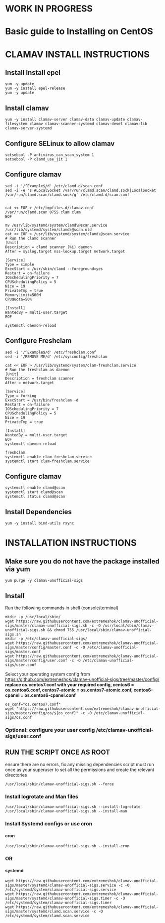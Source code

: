 # WORK IN PROGRESS

# Basic guide to Installing on CentOS

# CLAMAV INSTALL INSTRUCTIONS

## Install Install epel
```
yum -y update
yum -y install epel-release
yum -y update
```

## Install clamav
```
yum -y install clamav-server clamav-data clamav-update clamav-filesystem clamav clamav-scanner-systemd clamav-devel clamav-lib clamav-server-systemd
```

## Configure SELinux to allow clamav
```
setsebool -P antivirus_can_scan_system 1
setsebool -P clamd_use_jit 1
```

## Configure clamav
```
sed -i '/^Example$/d' /etc/clamd.d/scan.conf
sed -i -e 's|#LocalSocket /var/run/clamd.scan/clamd.sock|LocalSocket /var/run/clamd.scan/clamd.sock/g' /etc/clamd.d/scan.conf


cat << EOF > /etc/tmpfiles.d/clamav.conf
/var/run/clamd.scan 0755 clam clam
EOF

mv /usr/lib/systemd/system/clamd\@scan.service /usr/lib/systemd/system/clamd\@scan.old
cat << EOF > /usr/lib/systemd/system/clamd\@scan.service
# Run the clamd scanner
[Unit]
Description = clamd scanner (%i) daemon
After = syslog.target nss-lookup.target network.target

[Service]
Type = simple
ExecStart = /usr/sbin/clamd --foreground=yes
Restart = on-failure
IOSchedulingPriority = 7
CPUSchedulingPolicy = 5
Nice = 19
PrivateTmp = true
MemoryLimit=500M
CPUQuota=50%

[Install]
WantedBy = multi-user.target
EOF

systemctl daemon-reload

```

## Configure Freshclam
```
sed -i '/^Example$/d' /etc/freshclam.conf
sed -i '/REMOVE ME/d' /etc/sysconfig/freshclam

cat << EOF > /usr/lib/systemd/system/clam-freshclam.service
# Run the freshclam as daemon
[Unit]
Description = freshclam scanner
After = network.target

[Service]
Type = forking
ExecStart = /usr/bin/freshclam -d
Restart = on-failure
IOSchedulingPriority = 7
CPUSchedulingPolicy = 5
Nice = 19
PrivateTmp = true

[Install]
WantedBy = multi-user.target
EOF
systemctl daemon-reload

freshclam
systemctl enable clam-freshclam.service
systemctl start clam-freshclam.service

```

## Configure clamav
```
systemctl enable clamd@scan
systemctl start clamd@scan
systemctl status clamd@scan
```

## Install Dependencies
```
yum -y install bind-utils rsync
```
# INSTALLATION INSTRUCTIONS

## Make sure you do not have the package installed via yum
```
yum purge -y clamav-unofficial-sigs
```

## Install
Run the following commands in shell (console/terminal)
```
mkdir -p /usr/local/sbin/
wget https://raw.githubusercontent.com/extremeshok/clamav-unofficial-sigs/master/clamav-unofficial-sigs.sh -c -O /usr/local/sbin/clamav-unofficial-sigs.sh && chmod 755 /usr/local/sbin/clamav-unofficial-sigs.sh
mkdir -p /etc/clamav-unofficial-sigs/
wget https://raw.githubusercontent.com/extremeshok/clamav-unofficial-sigs/master/config/master.conf -c -O /etc/clamav-unofficial-sigs/master.conf
wget https://raw.githubusercontent.com/extremeshok/clamav-unofficial-sigs/master/config/user.conf -c -O /etc/clamav-unofficial-sigs/user.conf
```
Select your operating system config from https://github.com/extremeshok/clamav-unofficial-sigs/tree/master/config/
**replace os.centos7.conf with your required config, centos6 = os.centos6.conf, centos7-atomic = os.centos7-atomic.conf, centos6-cpanel = os.centos6-cpanel.conf**
```
os_conf="os.centos7.conf"
wget "https://raw.githubusercontent.com/extremeshok/clamav-unofficial-sigs/master/config/os/${os_conf}" -c -O /etc/clamav-unofficial-sigs/os.conf
```

### Optional: configure your user config /etc/clamav-unofficial-sigs/user.conf

## RUN THE SCRIPT ONCE AS ROOT
ensure there are no errors, fix any missing dependencies
script must run once as your superuser to set all the permissions and create the relevant directories
```
/usr/local/sbin/clamav-unofficial-sigs.sh --force
```

### Install logrotate and Man files
```
/usr/local/sbin/clamav-unofficial-sigs.sh --install-logrotate
/usr/local/sbin/clamav-unofficial-sigs.sh --install-man
```

### Install Systemd configs or use cron
#### cron
```
/usr/local/sbin/clamav-unofficial-sigs.sh --install-cron
```
### OR
#### systemd
```
wget https://raw.githubusercontent.com/extremeshok/clamav-unofficial-sigs/master/systemd/clamav-unofficial-sigs.service -c -O /etc/systemd/system/clamav-unofficial-sigs.service
wget https://raw.githubusercontent.com/extremeshok/clamav-unofficial-sigs/master/systemd/clamav-unofficial-sigs.timer -c -O /etc/systemd/system/clamav-unofficial-sigs.timer
wget https://raw.githubusercontent.com/extremeshok/clamav-unofficial-sigs/master/systemd/clamd.scan.service -c -O /etc/systemd/system/clamd.scan.service
```
